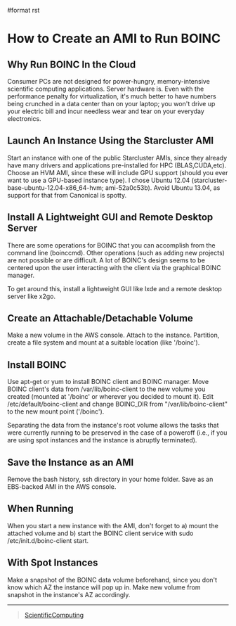 \#format rst

How to Create an AMI to Run BOINC
=================================

Why Run BOINC In the Cloud
--------------------------

Consumer PCs are not designed for power-hungry, memory-intensive scientific computing applications. Server hardware is. Even with the performance penalty for virtualization, it's much better to have numbers being crunched in a data center than on your laptop; you won't drive up your electric bill and incur needless wear and tear on your everyday electronics.

Launch An Instance Using the Starcluster AMI
--------------------------------------------

Start an instance with one of the public Starcluster AMIs, since they already have many drivers and applications pre-installed for HPC (BLAS,CUDA,etc). Choose an HVM AMI, since these will include GPU support (should you ever want to use a GPU-based instance type). I chose Ubuntu 12.04 (starcluster-base-ubuntu-12.04-x86\_64-hvm; ami-52a0c53b). Avoid Ubuntu 13.04, as support for that from Canonical is spotty.

Install A Lightweight GUI and Remote Desktop Server
---------------------------------------------------

There are some operations for BOINC that you can accomplish from the command line (boinccmd). Other operations (such as adding new projects) are not possible or are difficult. A lot of BOINC's design seems to be centered upon the user interacting with the client via the graphical BOINC manager.

To get around this, install a lightweight GUI like lxde and a remote desktop server like x2go.

Create an Attachable/Detachable Volume
--------------------------------------

Make a new volume in the AWS console. Attach to the instance. Partition, create a file system and mount at a suitable location (like '/boinc').

Install BOINC
-------------

Use apt-get or yum to install BOINC client and BOINC manager. Move BOINC client's data from /var/lib/boinc-client to the new volume you created (mounted at '/boinc' or wherever you decided to mount it). Edit /etc/default/boinc-client and change BOINC\_DIR from "/var/lib/boinc-client" to the new mount point ('/boinc').

Separating the data from the instance's root volume allows the tasks that were currently running to be preserved in the case of a poweroff (i.e., if you are using spot instances and the instance is abruptly terminated).

Save the Instance as an AMI
---------------------------

Remove the bash history, ssh directory in your home folder. Save as an EBS-backed AMI in the AWS console.

When Running
------------

When you start a new instance with the AMI, don't forget to a) mount the attached volume and b) start the BOINC client service with sudo /etc/init.d/boinc-client start.

With Spot Instances
-------------------

Make a snapshot of the BOINC data volume beforehand, since you don't know which AZ the instance will pop up in. Make new volume from snapshot in the instance's AZ accordingly.

* * * * *

> [ScientificComputing](../ScientificComputing)
